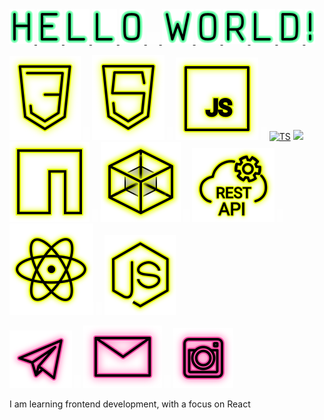 <a href="https://ru.wikipedia.org/wiki/Hello,_world!">
  <img src="images/letter-h.svg"/>
  <img src="images/letter-e.svg"/>
  <img src="images/letter-l.svg"/>
  <img src="images/letter-l.svg"/>
  <img src="images/letter-o.svg"/>
    <img src="images/icon-whitespace-10px.svg"/>
  <img src="images/letter-w.svg"/>
  <img src="images/letter-o.svg"/>
  <img src="images/letter-r.svg"/>
  <img src="images/letter-l.svg"/>
  <img src="images/letter-d.svg"/>
  <img src="images/mark-exclamation.svg"/>
</a>

<p>
  <a href="https://developer.mozilla.org/ru/docs/Web/CSS"><img src="images/icon-css3.svg" alt="CSS3"></a>  
  <img src="images/icon-whitespace-5px.svg"/>
  <a href="https://developer.mozilla.org/ru/docs/Glossary/HTML5"><img src="images/icon-html5.svg" alt="HTML5"></a>  
  <img src="images/icon-whitespace-5px.svg"/>
  <a href="https://developer.mozilla.org/ru/docs/Web/JavaScript"><img src="images/icon-js.svg" alt="JS"></a>
  <img src="images/icon-whitespace-5px.svg"/>
  <a href="https://www.typescriptlang.org/"><img src="readme/icon-ts.svg" alt="TS"></a>
  <img src="readme/icon-whitespace-5px.svg"/>
  <a href="https://npmjs.com/"><img src="images/icon-npm.svg" alt="NPM"></a>
  <img src="images/icon-whitespace-5px.svg"/>
  <a href="https://webpack.js.org/"><img src="images/icon-webpack.svg" alt="WebPack"></a>
  <img src="images/icon-whitespace-5px.svg"/>
  <a href="https://ru.wikipedia.org/wiki/REST"><img src="images/icon-api.svg" alt="REST API"></a>
  <img src="images/icon-whitespace-5px.svg"/>
  <a href="https://ru.reactjs.org/"><img src="images/icon-react.svg" alt="React"></a>
  <img src="images/icon-whitespace-5px.svg"/>
  <a href="https://nodejs.org/ru/docs/"><img src="images/icon-node.svg" alt="NodeJS"></a>
</p>
  
<p>
  <a href="https://t.me/evgevgevge"><img src="images/icon-tg.svg" alt="Telegram"></a>
    <img src="images/icon-whitespace-5px.svg"/>
  <a href="mailto:beagle-elgaeb@ya.ru"><img src="images/icon-mail.svg" alt="Mail"></a>
    <img src="images/icon-whitespace-5px.svg"/>
  <a href="https://www.instagram.com/evg._.su/"><img src="images/icon-inst.svg" alt="Instagram"></a>
</p>
  
I am learning frontend development, with a focus on React  
  
